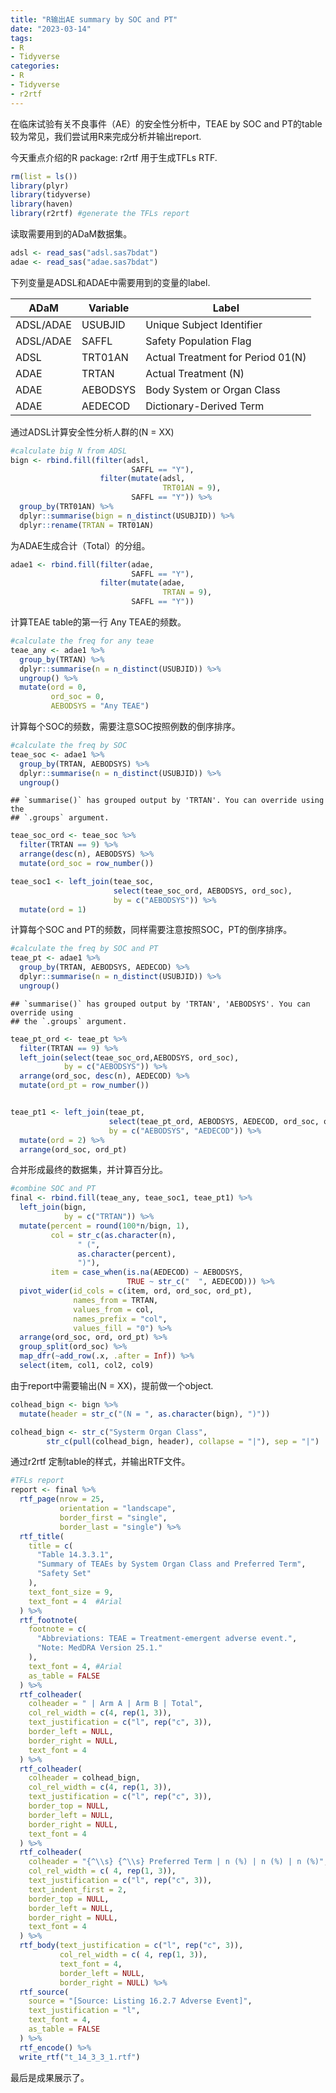 ```yaml
---
title: "R输出AE summary by SOC and PT"
date: "2023-03-14"
tags:
- R
- Tidyverse
categories:
- R
- Tidyverse
- r2rtf
---
```




在临床试验有关不良事件（AE）的安全性分析中，TEAE by SOC and PT的table较为常见，我们尝试用R来完成分析并输出report.

今天重点介绍的R package: r2rtf 用于生成TFLs RTF.


```{.r .numberLines}
rm(list = ls())
library(plyr)
library(tidyverse)
library(haven)
library(r2rtf) #generate the TFLs report
```

读取需要用到的ADaM数据集。


```{.r .numberLines}
adsl <- read_sas("adsl.sas7bdat")
adae <- read_sas("adae.sas7bdat")
```

下列变量是ADSL和ADAE中需要用到的变量的label.

|ADaM|Variable|Label|
|--|--|--|
|ADSL/ADAE|USUBJID|Unique Subject Identifier|
|ADSL/ADAE|SAFFL|Safety Population Flag|
|ADSL|TRT01AN|Actual Treatment for Period 01(N)|
|ADAE|TRTAN|Actual Treatment (N)|
|ADAE|AEBODSYS|Body System or Organ Class|
|ADAE|AEDECOD|Dictionary-Derived Term|

通过ADSL计算安全性分析人群的(N = XX)


```{.r .numberLines}
#calculate big N from ADSL
bign <- rbind.fill(filter(adsl,
                           SAFFL == "Y"),
                    filter(mutate(adsl,
                                  TRT01AN = 9),
                           SAFFL == "Y")) %>% 
  group_by(TRT01AN) %>% 
  dplyr::summarise(bign = n_distinct(USUBJID)) %>% 
  dplyr::rename(TRTAN = TRT01AN)
```

为ADAE生成合计（Total）的分组。


```{.r .numberLines}
adae1 <- rbind.fill(filter(adae,
                           SAFFL == "Y"), 
                    filter(mutate(adae,
                                  TRTAN = 9),
                           SAFFL == "Y"))
```

计算TEAE table的第一行 Any TEAE的频数。


```{.r .numberLines}
#calculate the freq for any teae
teae_any <- adae1 %>% 
  group_by(TRTAN) %>% 
  dplyr::summarise(n = n_distinct(USUBJID)) %>% 
  ungroup() %>% 
  mutate(ord = 0,
         ord_soc = 0,
         AEBODSYS = "Any TEAE")
```

计算每个SOC的频数，需要注意SOC按照例数的倒序排序。


```{.r .numberLines}
#calculate the freq by SOC 
teae_soc <- adae1 %>% 
  group_by(TRTAN, AEBODSYS) %>% 
  dplyr::summarise(n = n_distinct(USUBJID)) %>% 
  ungroup()
```

```
## `summarise()` has grouped output by 'TRTAN'. You can override using the
## `.groups` argument.
```

```{.r .numberLines}
teae_soc_ord <- teae_soc %>% 
  filter(TRTAN == 9) %>% 
  arrange(desc(n), AEBODSYS) %>% 
  mutate(ord_soc = row_number())

teae_soc1 <- left_join(teae_soc, 
                       select(teae_soc_ord, AEBODSYS, ord_soc),
                       by = c("AEBODSYS")) %>% 
  mutate(ord = 1)
```

计算每个SOC and PT的频数，同样需要注意按照SOC，PT的倒序排序。


```{.r .numberLines}
#calculate the freq by SOC and PT 
teae_pt <- adae1 %>% 
  group_by(TRTAN, AEBODSYS, AEDECOD) %>% 
  dplyr::summarise(n = n_distinct(USUBJID)) %>% 
  ungroup()
```

```
## `summarise()` has grouped output by 'TRTAN', 'AEBODSYS'. You can override using
## the `.groups` argument.
```

```{.r .numberLines}
teae_pt_ord <- teae_pt %>% 
  filter(TRTAN == 9) %>% 
  left_join(select(teae_soc_ord,AEBODSYS, ord_soc),
            by = c("AEBODSYS")) %>% 
  arrange(ord_soc, desc(n), AEDECOD) %>% 
  mutate(ord_pt = row_number())


teae_pt1 <- left_join(teae_pt,
                      select(teae_pt_ord, AEBODSYS, AEDECOD, ord_soc, ord_pt),
                      by = c("AEBODSYS", "AEDECOD")) %>% 
  mutate(ord = 2) %>% 
  arrange(ord_soc, ord_pt)
```

合并形成最终的数据集，并计算百分比。


```{.r .numberLines}
#combine SOC and PT
final <- rbind.fill(teae_any, teae_soc1, teae_pt1) %>% 
  left_join(bign,
            by = c("TRTAN")) %>% 
  mutate(percent = round(100*n/bign, 1),
         col = str_c(as.character(n),
               " (",
               as.character(percent),
               ")"),
         item = case_when(is.na(AEDECOD) ~ AEBODSYS,
                          TRUE ~ str_c("  ", AEDECOD))) %>% 
  pivot_wider(id_cols = c(item, ord, ord_soc, ord_pt),
              names_from = TRTAN,
              values_from = col,
              names_prefix = "col",
              values_fill = "0") %>% 
  arrange(ord_soc, ord, ord_pt) %>% 
  group_split(ord_soc) %>% 
  map_dfr(~add_row(.x, .after = Inf)) %>% 
  select(item, col1, col2, col9)
```

由于report中需要输出(N = XX)，提前做一个object.


```{.r .numberLines}
colhead_bign <- bign %>% 
  mutate(header = str_c("(N = ", as.character(bign), ")"))

colhead_bign <- str_c("Systerm Organ Class",
        str_c(pull(colhead_bign, header), collapse = "|"), sep = "|")
```

通过r2rtf 定制table的样式，并输出RTF文件。


```{.r .numberLines}
#TFLs report
report <- final %>% 
  rtf_page(nrow = 25,
           orientation = "landscape",
           border_first = "single",
           border_last = "single") %>% 
  rtf_title(
    title = c(
      "Table 14.3.3.1",
      "Summary of TEAEs by System Organ Class and Preferred Term",
      "Safety Set"
    ),
    text_font_size = 9,
    text_font = 4  #Arial
  ) %>% 
  rtf_footnote(
    footnote = c(
      "Abbreviations: TEAE = Treatment-emergent adverse event.",
      "Note: MedDRA Version 25.1."
    ),
    text_font = 4, #Arial
    as_table = FALSE
  ) %>% 
  rtf_colheader(
    colheader = " | Arm A | Arm B | Total",
    col_rel_width = c(4, rep(1, 3)),
    text_justification = c("l", rep("c", 3)),
    border_left = NULL,
    border_right = NULL,
    text_font = 4
  ) %>% 
  rtf_colheader(
    colheader = colhead_bign,
    col_rel_width = c(4, rep(1, 3)),
    text_justification = c("l", rep("c", 3)),
    border_top = NULL,
    border_left = NULL,
    border_right = NULL,
    text_font = 4
  ) %>% 
  rtf_colheader(
    colheader = "{^\\s} {^\\s} Preferred Term | n (%) | n (%) | n (%)",
    col_rel_width = c( 4, rep(1, 3)),
    text_justification = c("l", rep("c", 3)),
    text_indent_first = 2,
    border_top = NULL,
    border_left = NULL,
    border_right = NULL,
    text_font = 4
  ) %>% 
  rtf_body(text_justification = c("l", rep("c", 3)),
           col_rel_width = c( 4, rep(1, 3)),
           text_font = 4,
           border_left = NULL,
           border_right = NULL) %>%
  rtf_source(
    source = "[Source: Listing 16.2.7 Adverse Event]",
    text_justification = "l",
    text_font = 4,
    as_table = FALSE
  ) %>% 
  rtf_encode() %>% 
  write_rtf("t_14_3_3_1.rtf")
```

最后是成果展示了。

